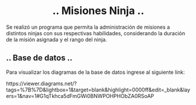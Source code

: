 <h1 align="center">.. Misiones Ninja ..</h1>
<p>Se realizó un programa que permita la administración de misiones a distintos ninjas con sus respectivas habilidades, considerando la duración de la misión asignada y el rango del ninja.</p>

<h2>.. Base de datos ..</h2>
<p>Para visualizar los diagramas de la base de datos ingrese al siguiente link:</p>
<p>https://viewer.diagrams.net/?tags=%7B%7D&lightbox=1&target=blank&highlight=0000ff&edit=_blank&layers=1&nav=1#G1qTkhca5dFmGWi0BNWPOHPHObZA0RSoAP</p>
